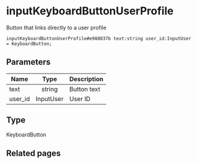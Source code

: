 # inputKeyboardButtonUserProfile
Button that links directly to a user profile

```
inputKeyboardButtonUserProfile#e988037b text:string user_id:InputUser = KeyboardButton;
```

## Parameters
| Name | Type | Description |
| ---- | :----: | ----------- |
| text | string | Button text |
| user_id | InputUser | User ID |


## Type
KeyboardButton

## Related pages

